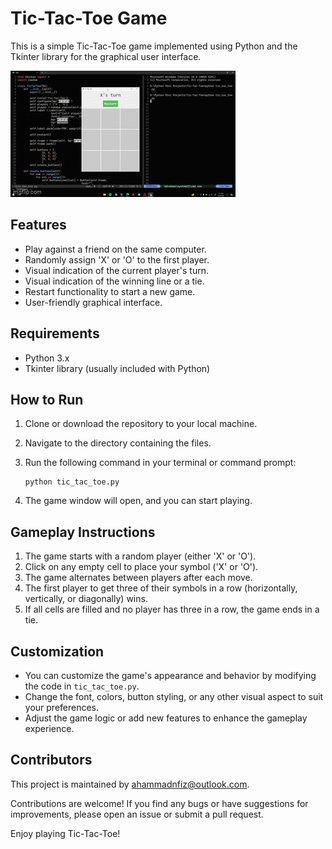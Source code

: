 # Tic-Tac-Toe Game

This is a simple Tic-Tac-Toe game implemented using Python and the Tkinter library for the graphical user interface.

![Tic-Tac-Toe Gameplay](https://github.com/ahammadnafiz/Python-Mini-Projects/raw/main/Tic-Tac-Toe/tic-tac-toe-gif.gif)

## Features

- Play against a friend on the same computer.
- Randomly assign 'X' or 'O' to the first player.
- Visual indication of the current player's turn.
- Visual indication of the winning line or a tie.
- Restart functionality to start a new game.
- User-friendly graphical interface.

## Requirements

- Python 3.x
- Tkinter library (usually included with Python)

## How to Run

1. Clone or download the repository to your local machine.
2. Navigate to the directory containing the files.
3. Run the following command in your terminal or command prompt:

    ```
    python tic_tac_toe.py
    ```

4. The game window will open, and you can start playing.

## Gameplay Instructions

1. The game starts with a random player (either 'X' or 'O').
2. Click on any empty cell to place your symbol ('X' or 'O').
3. The game alternates between players after each move.
4. The first player to get three of their symbols in a row (horizontally, vertically, or diagonally) wins.
5. If all cells are filled and no player has three in a row, the game ends in a tie.

## Customization

- You can customize the game's appearance and behavior by modifying the code in `tic_tac_toe.py`.
- Change the font, colors, button styling, or any other visual aspect to suit your preferences.
- Adjust the game logic or add new features to enhance the gameplay experience.

## Contributors

This project is maintained by ahammadnfiz@outlook.com.

Contributions are welcome! If you find any bugs or have suggestions for improvements, please open an issue or submit a pull request.


Enjoy playing Tic-Tac-Toe!

